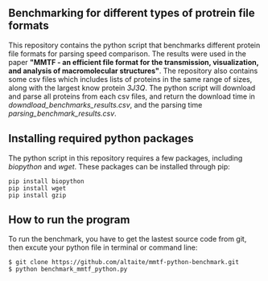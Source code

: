 ## Benchmarking for different types of protrein file formats 
This repository contains the python script that benchmarks different protein file formats for parsing speed comparison. The results were used in the paper **"MMTF - an efficient file format for the transmission, visualization, and analysis of macromolecular structures"**. The repository also contains some csv files which includes lists of proteins in the same range of sizes, along with the largest know protein *3J3Q*. The python script will download and parse all proteins from each csv files, and return the download time in *downdload_benchmarks_results.csv*, and the parsing time *parsing_benchmark_results.csv*. 

## Installing required python packages
The python script in this repository requires a few packages, including *biopython* and *wget*. These packages can be installed through pip: 
```
pip install biopython 
pip install wget 
pip install gzip
``` 

## How to run the program
To run the benchmark, you have to get the lastest source code from git, then excute your python file in terminal or command line:
```
$ git clone https://github.com/altaite/mmtf-python-benchmark.git
$ python benchmark_mmtf_python.py
``` 
